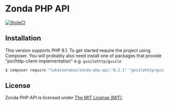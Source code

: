 # Zonda PHP API

<a href="https://github.styleci.io/repos/594166518"><img src="https://github.styleci.io/repos/594166518/shield" alt="StyleCI"></a>

## Installation

This version supports PHP 8.1. To get started require the project using Composer. 
You will probably also need install one of packages that provide "psr/http-client-implementation" e.g. `guzzlehttp/guzzle`

```bash
$ composer require "lukaszoramus/zonda-php-api:^0.1.1" "guzzlehttp/guzzle:^7.5"
```

## License

Zonda PHP API is licensed under [The MIT License (MIT)](LICENSE).